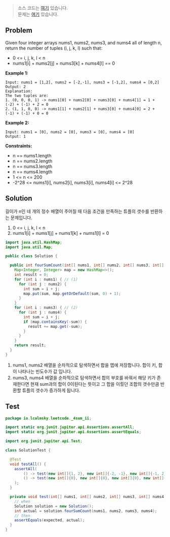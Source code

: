 > 소스 코드는 [여기](https://github.com/lcalmsky/leetcode/blob/master/src/main/java/io/lcalmsky/leetcode/4sum_ii/Solution.java) 있습니다.  
> 문제는 [여기](https://leetcode.com/problems/4sum-ii/) 있습니다.

## Problem

Given four integer arrays nums1, nums2, nums3, and nums4 all of length n, return the number of tuples (i, j, k, l) such that:

* 0 <= i, j, k, l < n
* nums1[i] + nums2[j] + nums3[k] + nums4[l] == 0

**Example 1:**
```text
Input: nums1 = [1,2], nums2 = [-2,-1], nums3 = [-1,2], nums4 = [0,2]
Output: 2
Explanation:
The two tuples are:
1. (0, 0, 0, 1) -> nums1[0] + nums2[0] + nums3[0] + nums4[1] = 1 + (-2) + (-1) + 2 = 0
2. (1, 1, 0, 0) -> nums1[1] + nums2[1] + nums3[0] + nums4[0] = 2 + (-1) + (-1) + 0 = 0
```
**Example 2:**
```text
Input: nums1 = [0], nums2 = [0], nums3 = [0], nums4 = [0]
Output: 1
```

**Constraints:**

* n == nums1.length
* n == nums2.length
* n == nums3.length
* n == nums4.length
* 1 <= n <= 200
* -2^28 <= nums1[i], nums2[i], nums3[i], nums4[i] <= 2^28

## Solution

길이가 n인 네 개의 정수 배열이 주어질 때 다음 조건을 만족하는 튜플의 갯수를 반환하는 문제입니다.

1. 0 <= i, j, k, l < n
2. nums1[i] + nums1[j] + nums1[k] + nums1[l] = 0

```java
import java.util.HashMap;
import java.util.Map;

public class Solution {

  public int fourSumCount(int[] nums1, int[] nums2, int[] nums3, int[] nums4) {
    Map<Integer, Integer> map = new HashMap<>();
    int result = 0;
    for (int i : nums1) { // (1)
      for (int j : nums2) {
        int sum = i + j;
        map.put(sum, map.getOrDefault(sum, 0) + 1);
      }
    }
    for (int i : nums3) { // (2)
      for (int j : nums4) {
        int sum = i + j;
        if (map.containsKey(-sum)) {
          result += map.get(-sum);
        }
      }
    }
    return result;
  }
}
```

1. nums1, nums2 배열을 순차적으로 탐색하면서 합을 맵에 저장합니다. 합이 키, 합이 나타나는 빈도수가 값 입니다.
2. nums3, nums4 배열을 순차적으로 탐색하면서 합의 부호를 바꿔서 해당 키가 존재한다면 현재 sum과의 합이 0이된다는 뜻이고 그 합을 이뤘던 조합의 갯수만큼 반환할 튜플의 갯수가 증가하게 됩니다.

## Test

```java
package io.lcalmsky.leetcode._4sum_ii;

import static org.junit.jupiter.api.Assertions.assertAll;
import static org.junit.jupiter.api.Assertions.assertEquals;

import org.junit.jupiter.api.Test;

class SolutionTest {

  @Test
  void testAll() {
    assertAll(
        () -> test(new int[]{1, 2}, new int[]{-2, -1}, new int[]{-1, 2}, new int[]{0, 2}, 2),
        () -> test(new int[]{0}, new int[]{0}, new int[]{0}, new int[]{0}, 1)
    );
  }

  private void test(int[] nums1, int[] nums2, int[] nums3, int[] nums4, int expected) {
    // when
    Solution solution = new Solution();
    int actual = solution.fourSumCount(nums1, nums2, nums3, nums4);
    // then
    assertEquals(expected, actual);
  }
}
```